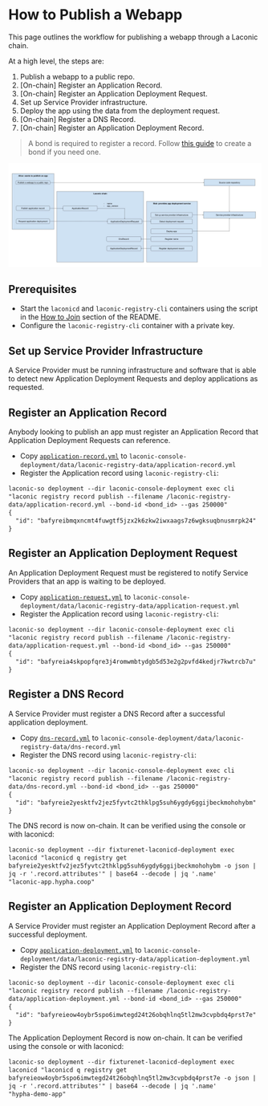# How to Publish a Webapp

This page outlines the workflow for publishing a webapp through a Laconic chain. 

At a high level, the steps are:
1. Publish a webapp to a public repo.
2. [On-chain] Register an Application Record.
3. [On-chain] Register an Application Deployment Request.
4. Set up Service Provider infrastructure.
5. Deploy the app using the data from the deployment request.
6. [On-chain] Register a DNS Record.
7. [On-chain] Register an Application Deployment Record.

> A bond is required to register a record. Follow [this guide](./create-bond.md) to create a bond if you need one.

[![Webapp deployment workflow diagram](./publish-webapp-workflow.jpg)](./publish-webapp-workflow.svg)

## Prerequisites

* Start the `laconicd` and `laconic-registry-cli` containers using the script in the [How to Join](/devnet/README.md#how-to-join) section of the README.
* Configure the `laconic-registry-cli` container with a private key.

## Set up Service Provider Infrastructure

A Service Provider must be running infrastructure and software that is able to detect new Application Deployment Requests and deploy applications as requested.

## Register an Application Record

Anybody looking to publish an app must register an Application Record that Application Deployment Requests can reference.
  
* Copy [`application-record.yml`](application-record.yml) to `laconic-console-deployment/data/laconic-registry-data/application-record.yml`
* Register the Application record using `laconic-registry-cli`:
```
laconic-so deployment --dir laconic-console-deployment exec cli "laconic registry record publish --filename /laconic-registry-data/application-record.yml --bond-id <bond_id> --gas 250000"
{
  "id": "bafyreibmqxncmt4fuwgtf5jzx2k6zkw2iwxaags7z6wgksuqbnusmrpk24"
}
```

## Register an Application Deployment Request

An Application Deployment Request must be registered to notify Service Providers that an app is waiting to be deployed.

* Copy [`application-request.yml`](application-request.yml) to `laconic-console-deployment/data/laconic-registry-data/application-request.yml`
* Register the Application record using `laconic-registry-cli`:
```
laconic-so deployment --dir laconic-console-deployment exec cli "laconic registry record publish --filename /laconic-registry-data/application-request.yml --bond-id <bond_id> --gas 250000"
{
  "id": "bafyreia4skpopfqre3j4romwmbtydgb5d53e2g2pvfd4kedjr7kwtrcb7u"
}
```

## Register a DNS Record

A Service Provider must register a DNS Record after a successful application deployment.

* Copy [`dns-record.yml`](dns-record.yml) to `laconic-console-deployment/data/laconic-registry-data/dns-record.yml`
* Register the DNS record using `laconic-registry-cli`:
```
laconic-so deployment --dir laconic-console-deployment exec cli "laconic registry record publish --filename /laconic-registry-data/dns-record.yml --bond-id <bond_id> --gas 250000"
{
  "id": "bafyreie2yesktfv2jez5fyvtc2thklpg5suh6ygdy6ggijbeckmohohybm"
}
```

The DNS record is now on-chain. It can be verified using the console or with laconicd:
```
laconic-so deployment --dir fixturenet-laconicd-deployment exec laconicd "laconicd q registry get bafyreie2yesktfv2jez5fyvtc2thklpg5suh6ygdy6ggijbeckmohohybm -o json | jq -r '.record.attributes'" | base64 --decode | jq '.name'
"laconic-app.hypha.coop"
```

## Register an Application Deployment Record

A Service Provider must register an Application Deployment Record after a successful deployment.

* Copy [`application-deployment.yml`](application-deployment.yml) to `laconic-console-deployment/data/laconic-registry-data/application-deployment.yml`
* Register the DNS record using `laconic-registry-cli`:
```
laconic-so deployment --dir laconic-console-deployment exec cli "laconic registry record publish --filename /laconic-registry-data/application-deployment.yml --bond-id <bond_id> --gas 250000"
{
  "id": "bafyreieow4oybr5spo6imwtegd24t26obqhlnq5tl2mw3cvpbdq4prst7e"
}
```

The Application Deployment Record is now on-chain. It can be verified using the console or with laconicd:
```
laconic-so deployment --dir fixturenet-laconicd-deployment exec laconicd "laconicd q registry get bafyreieow4oybr5spo6imwtegd24t26obqhlnq5tl2mw3cvpbdq4prst7e -o json | jq -r '.record.attributes'" | base64 --decode | jq '.name'
"hypha-demo-app"
```

